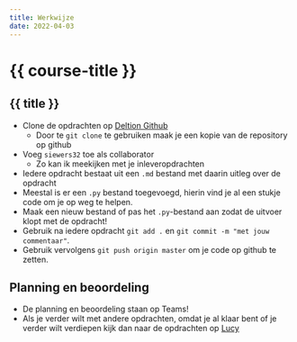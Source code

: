 ```yaml
---
title: Werkwijze
date: 2022-04-03
---
```


# {{ course-title }}

## {{ title }}

* Clone de opdrachten op [Deltion Github](https://github.com/DeltionICT/python_basis_opdrachten?tab=readme-ov-file)
    * Door te `git clone` te gebruiken maak je een kopie van de repository op github
* Voeg `siewers32` toe als collaborator
    * Zo kan ik meekijken met je inleveropdrachten
* Iedere opdracht bestaat uit een `.md` bestand met daarin uitleg over de opdracht
* Meestal is er een `.py` bestand toegevoegd, hierin vind je al een stukje code om je op weg te helpen.
* Maak een nieuw bestand of pas het `.py`-bestand aan zodat de uitvoer klopt met de opdracht!
* Gebruik na iedere opdracht `git add .` en `git commit -m "met jouw commentaar"`.
* Gebruik vervolgens `git push origin master` om je code op github te zetten.

## Planning en beoordeling
* De planning en beoordeling staan op Teams!
* Als je verder wilt met andere opdrachten, omdat je al klaar bent of je verder wilt verdiepen kijk dan naar de opdrachten op [Lucy](https://deltionict.github.io/lucy/subjects/python/introductie/)




